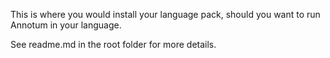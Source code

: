 This is where you would install your language pack, should you want to run Annotum in your language.

See readme.md in the root folder for more details.
